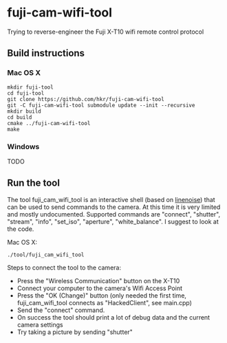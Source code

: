 # fuji-cam-wifi-tool
Trying to reverse-engineer the Fuji X-T10 wifi remote control protocol

## Build instructions

### Mac OS X
```
mkdir fuji-tool
cd fuji-tool
git clone https://github.com/hkr/fuji-cam-wifi-tool
git -C fuji-cam-wifi-tool submodule update --init --recursive
mkdir build
cd build
cmake ../fuji-cam-wifi-tool
make
```

### Windows
TODO

## Run the tool

The tool fuji_cam_wifi_tool is an interactive shell (based on [linenoise](https://github.com/arangodb/linenoise-ng)) that can be used to send commands to the camera.
At this time it is very limited and mostly undocumented.
Supported commands are "connect", "shutter", "stream", "info", "set_iso", "aperture", "white_balance".
I suggest to look at the code.

Mac OS X:
```
./tool/fuji_cam_wifi_tool
```
Steps to connect the tool to the camera:
- Press the "Wireless Communication" button on the X-T10
- Connect your computer to the camera's Wifi Access Point
- Press the "OK (Change)" button (only needed the first time, fuji_cam_wifi_tool connects as "HackedClient", see main.cpp)
- Send the "connect" command.
- On success the tool should print a lot of debug data and the current camera settings
- Try taking a picture by sending "shutter"
